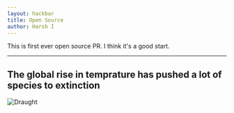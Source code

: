 ```yaml
---
layout: hackbar
title: Open Source
author: Harsh I
---
```


This is first ever open source PR. I think it's a good start.

---

## The global rise in temprature has pushed a lot of species to extinction 

![Draught]({{site.baseurl}}/assets/images/harsh_i.jpg)
